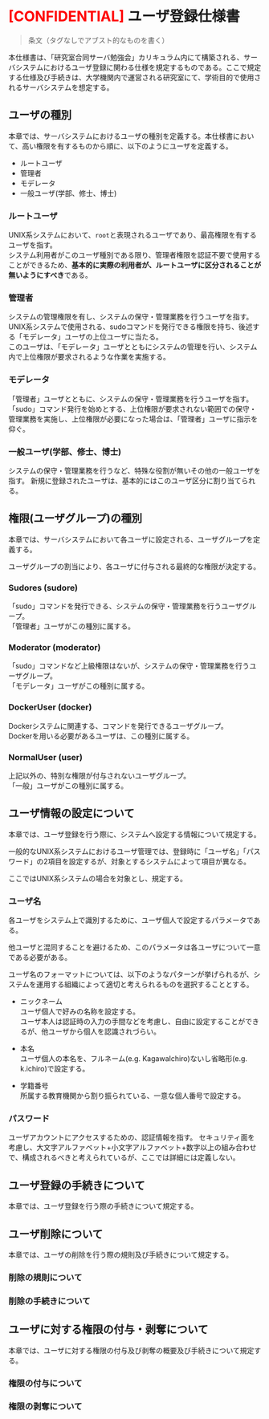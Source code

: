 <span style="color: red; ">[CONFIDENTIAL]</span> ユーザ登録仕様書
===
>条文（タグなしでアブスト的なものを書く）  

本仕様書は、「研究室合同サーバ勉強会」カリキュラム内にて構築される、サーバシステムにおけるユーザ登録に関わる仕様を規定するものである。ここで規定する仕様及び手続きは、大学機関内で運営される研究室にて、学術目的で使用されるサーバシステムを想定する。

## ユーザの種別

本章では、サーバシステムにおけるユーザの種別を定義する。本仕様書において、高い権限を有するものから順に、以下のようにユーザを定義する。

- ルートユーザ
- 管理者
- モデレータ
- 一般ユーザ(学部、修士、博士)

### ルートユーザ

UNIX系システムにおいて、`root`と表現されるユーザであり、最高権限を有するユーザを指す。  
システム利用者がこのユーザ種別である限り、管理者権限を認証不要で使用することができるため、**基本的に実際の利用者が、ルートユーザに区分されることが無いようにすべき**である。

### 管理者
システムの管理権限を有し、システムの保守・管理業務を行うユーザを指す。  
UNIX系システムで使用される、sudoコマンドを発行できる権限を持ち、後述する「モデレータ」ユーザの上位ユーザに当たる。  
このユーザは、「モデレータ」ユーザとともにシステムの管理を行い、システム内で上位権限が要求されるような作業を実施する。

### モデレータ
「管理者」ユーザとともに、システムの保守・管理業務を行うユーザを指す。
「sudo」コマンド発行を始めとする、上位権限が要求されない範囲での保守・管理業務を実施し、上位権限が必要になった場合は、「管理者」ユーザに指示を仰ぐ。

### 一般ユーザ(学部、修士、博士)
システムの保守・管理業務を行うなど、特殊な役割が無いその他の一般ユーザを指す。
新規に登録されたユーザは、基本的にはこのユーザ区分に割り当てられる。

## 権限(ユーザグループ)の種別

本章では、サーバシステムにおいて各ユーザに設定される、ユーザグループを定義する。 

ユーザグループの割当により、各ユーザに付与される最終的な権限が決定する。

### Sudores (sudore)
「sudo」コマンドを発行できる、システムの保守・管理業務を行うユーザグループ。  
「管理者」ユーザがこの種別に属する。

### Moderator (moderator)
「sudo」コマンドなど上級権限はないが、システムの保守・管理業務を行うユーザグループ。  
「モデレータ」ユーザがこの種別に属する。

### DockerUser (docker)
Dockerシステムに関連する、コマンドを発行できるユーザグループ。  
Dockerを用いる必要があるユーザは、この種別に属する。

### NormalUser (user)
上記以外の、特別な権限が付与されないユーザグループ。  
「一般」ユーザがこの種別に属する。

## ユーザ情報の設定について

本章では、ユーザ登録を行う際に、システムへ設定する情報について規定する。 

一般的なUNIX系システムにおけるユーザ管理では、登録時に「ユーザ名」「パスワード」の2項目を設定するが、対象とするシステムによって項目が異なる。 

ここではUNIX系システムの場合を対象とし、規定する。

### ユーザ名

各ユーザをシステム上で識別するために、ユーザ個人で設定するパラメータである。 

他ユーザと混同することを避けるため、このパラメータは各ユーザについて一意である必要がある。 

ユーザ名のフォーマットについては、以下のようなパターンが挙げられるが、システムを運用する組織によって適切と考えられるものを選択することとする。
- ニックネーム  
    ユーザ個人で好みの名称を設定する。  
    ユーザ本人は認証時の入力の手間などを考慮し、自由に設定することができるが、他ユーザから個人を認識されづらい。
- 本名  
    ユーザ個人の本名を、フルネーム(e.g. KagawaIchiro)ないし省略形(e.g. k.ichiro)で設定する。  

- 学籍番号  
    所属する教育機関から割り振られている、一意な個人番号で設定する。

### パスワード

ユーザアカウントにアクセスするための、認証情報を指す。
セキュリティ面を考慮し、大文字アルファベット+小文字アルファベット+数字以上の組み合わせで、構成されるべきと考えられているが、ここでは詳細には定義しない。

## ユーザ登録の手続きについて

本章では、ユーザ登録を行う際の手続きについて規定する。

## ユーザ削除について

本章では、ユーザの削除を行う際の規則及び手続きについて規定する。

### 削除の規則について

### 削除の手続きについて

## ユーザに対する権限の付与・剥奪について

本章では、ユーザに対する権限の付与及び剥奪の概要及び手続きについて規定する。

### 権限の付与について

### 権限の剥奪について
